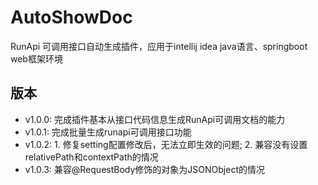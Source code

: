 # AutoShowDoc
RunApi 可调用接口自动生成插件，应用于intellij idea java语言、springboot web框架环境
## 版本
- v1.0.0: 完成插件基本从接口代码信息生成RunApi可调用文档的能力 
- v1.0.1: 完成批量生成runapi可调用接口功能
- v1.0.2: 1. 修复setting配置修改后，无法立即生效的问题; 2. 兼容没有设置relativePath和contextPath的情况
- v1.0.3: 兼容@RequestBody修饰的对象为JSONObject的情况